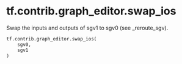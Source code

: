 <div itemscope itemtype="http://developers.google.com/ReferenceObject">
<meta itemprop="name" content="tf.contrib.graph_editor.swap_ios" />
<meta itemprop="path" content="Stable" />
</div>

# tf.contrib.graph_editor.swap_ios

Swap the inputs and outputs of sgv1 to sgv0 (see _reroute_sgv).

``` python
tf.contrib.graph_editor.swap_ios(
    sgv0,
    sgv1
)
```

<!-- Placeholder for "Used in" -->
